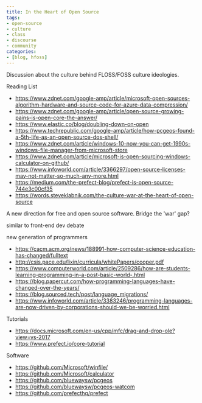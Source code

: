 ```yaml
---
title: In the Heart of Open Source
tags:
- open-source
- culture
- class
- discourse
- community
categories:
- [blog, hfoss]
---
```


Discussion about the culture behind FLOSS/FOSS culture ideologies.

Reading List
- https://www.zdnet.com/google-amp/article/microsoft-open-sources-algorithm-hardware-and-source-code-for-azure-data-compression/
- https://www.zdnet.com/google-amp/article/open-source-growing-pains-is-open-core-the-answer/
- https://www.elastic.co/blog/doubling-down-on-open
- https://www.techrepublic.com/google-amp/article/how-pcgeos-found-a-5th-life-as-an-open-source-dos-shell/
- https://www.zdnet.com/article/windows-10-now-you-can-get-1990s-windows-file-manager-from-microsoft-store
- https://www.zdnet.com/article/microsoft-is-open-sourcing-windows-calculator-on-github/
- https://www.infoworld.com/article/3366297/open-source-licenses-may-not-matter-so-much-any-more.html
- https://medium.com/the-prefect-blog/prefect-is-open-source-744e3c00cf35
- https://words.steveklabnik.com/the-culture-war-at-the-heart-of-open-source

A new direction for free and open source software. Bridge the 'war' gap?

similar to front-end dev debate

new generation of programmers

- https://cacm.acm.org/news/188991-how-computer-science-education-has-changed/fulltext
- http://csis.pace.edu/lixin/curricula/whitePapers/cooper.pdf
- https://www.computerworld.com/article/2509286/how-are-students-learning-programming-in-a-post-basic-world-.html
- https://blog.papercut.com/how-programming-languages-have-changed-over-the-years/
- https://blog.sourced.tech/post/language_migrations/
- https://www.infoworld.com/article/3383246/programming-languages-are-now-driven-by-corporations-should-we-be-worried.html

Tutorials
- https://docs.microsoft.com/en-us/cpp/mfc/drag-and-drop-ole?view=vs-2017
- https://www.prefect.io/core-tutorial

Software
- https://github.com/Microsoft/winfile/
- https://github.com/Microsoft/calculator
- https://github.com/bluewaysw/pcgeos
- https://github.com/bluewaysw/pcgeos-watcom
- https://github.com/prefecthq/prefect
